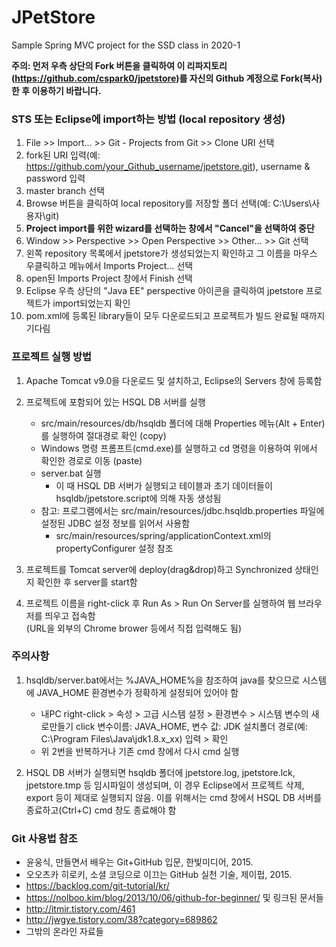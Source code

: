 # JPetStore
Sample Spring MVC project for the SSD class in 2020-1

__주의: 먼저 우측 상단의 Fork 버튼을 클릭하여 이 리파지토리(https://github.com/cspark0/jpetstore)를 자신의 Github 계정으로 Fork(복사) 한 후 이용하기 바랍니다.__

### STS 또는 Eclipse에 import하는 방법 (local repository 생성)

1. File >> Import... >> Git - Projects from Git >> Clone URI 선택
2. fork된  URI 입력(예: https://github.com/your_Github_username/jpetstore.git), username & password 입력  
3. master branch 선택  
4. Browse 버튼을 클릭하여 local repository를 저장할 폴더 선택(예: C:\Users\사용자\git)  
5. __Project import를 위한 wizard를 선택하는 창에서 "Cancel"을 선택하여 중단__   
6. Window >> Perspective >> Open Perspective >> Other... >> Git 선택  
7. 왼쪽 repository 목록에서 jpetstore가 생성되었는지 확인하고 그 이름을 마우스 우클릭하고 메뉴에서 Imports Project... 선택
8. open된 Imports Project 창에서 Finish 선택  
9. Eclipse 우측 상단의 "Java EE" perspective 아이콘을 클릭하여 jpetstore 프로젝트가 import되었는지 확인
10. pom.xml에 등록된 library들이 모두 다운로드되고 프로젝트가 빌드 완료될 때까지 기다림   

### 프로젝트 실행 방법
1. Apache Tomcat v9.0을 다운로드 및 설치하고, Eclipse의 Servers 창에 등록함
2. 프로젝트에 포함되어 있는  HSQL DB 서버를 실행 
    * src/main/resources/db/hsqldb 폴더에 대해 Properties 메뉴(Alt + Enter)를 실행하여 절대경로 확인 (copy)
    * Windows 명령 프롬프트(cmd.exe)를 실행하고 cd 명령을 이용하여 위에서 확인한 경로로 이동 (paste)
    * server.bat 실행 
         - 이 때 HSQL DB 서버가 실행되고 테이블과 초기 데이터들이 hsqldb/jpetstore.script에 의해 자동 생성됨
    * 참고: 프로그램에서는 src/main/resources/jdbc.hsqldb.properties 파일에 설정된 JDBC 설정 정보를 읽어서 사용함 		 
         - src/main/resources/spring/applicationContext.xml의 propertyConfigurer 설정 참조
 
3. 프로젝트를 Tomcat server에 deploy(drag&drop)하고 Synchronized 상태인지 확인한 후 server를 start함
4. 프로젝트 이름을 right-click 후 Run As > Run On Server를 실행하여  웹 브라우저를 띄우고 접속함     
(URL을 외부의 Chrome brower 등에서 직접 입력해도 됨)

### 주의사항
1. hsqldb/server.bat에서는 %JAVA_HOME%을 참조하여 java를 찾으므로 시스템에 JAVA_HOME 환경변수가 정확하게 설정되어 있어야 함
    * 내PC right-click > 속성 > 고급 시스템 설정 > 환경변수 > 시스템 변수의 새로만들기 click
      변수이름: JAVA_HOME, 변수 값: JDK 설치폴더 경로(예: C:\Program Files\Java\jdk1.8.x_xx) 입력 > 확인
    * 위 2번을 반복하거나 기존 cmd 창에서 다시 cmd 실행

2. HSQL DB 서버가 실행되면 hsqldb 폴더에 jpetstore.log, jpetstore.lck, jpetstore.tmp 등 임시파일이 생성되며, 이 경우 Eclipse에서 프로젝트 삭제, export 등이 제대로 실행되지 않음. 이를 위해서는 cmd 창에서 HSQL DB 서버를 종료하고(Ctrl+C) cmd 창도 종료해야 함


### Git 사용법 참조

* 윤웅식, 만들면서 배우는 Git+GitHub 입문, 한빛미디어, 2015.  
* 오오츠카 히로키, 소셜 코딩으로 이끄는 GitHub 실천 기술, 제이펍, 2015.  
* <https://backlog.com/git-tutorial/kr/>  
* <https://nolboo.kim/blog/2013/10/06/github-for-beginner/> 및 링크된 문서들  
* <http://itmir.tistory.com/461>  
* <http://jwgye.tistory.com/38?category=689862>  
* 그밖의 온라인 자료들  

